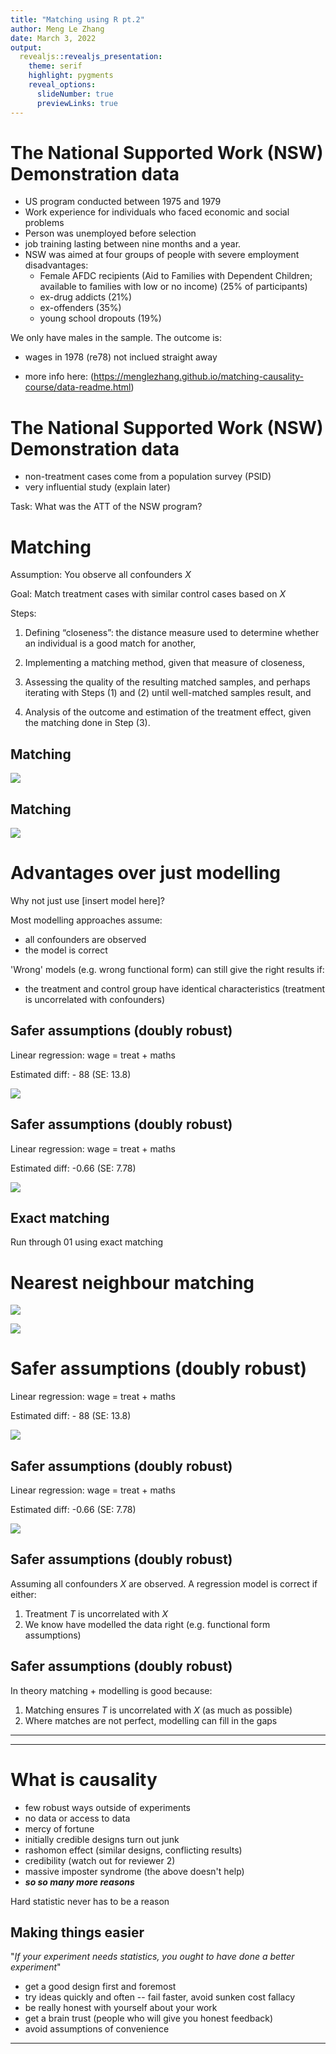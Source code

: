 ```yaml
---
title: "Matching using R pt.2"
author: Meng Le Zhang
date: March 3, 2022
output:
  revealjs::revealjs_presentation:
    theme: serif
    highlight: pygments
    reveal_options:
      slideNumber: true
      previewLinks: true
---
```




# The National Supported Work (NSW) Demonstration data

- US program conducted between 1975 and 1979
- Work experience for individuals who faced economic and social problems
- Person was unemployed before selection
- job training lasting between nine months and a year.
- NSW was aimed at four groups of people with severe employment disadvantages:
  - Female AFDC recipients (Aid to Families with Dependent Children; available to families with low or no income) (25% of participants)
  - ex-drug addicts (21%)
  - ex-offenders (35%)
  - young school dropouts (19%)

We only have males in the sample. The outcome is:
- wages in 1978 (re78) not inclued straight away

- more info here: (https://menglezhang.github.io/matching-causality-course/data-readme.html)

# The National Supported Work (NSW) Demonstration data

- non-treatment cases come from a population survey (PSID)
- very influential study (explain later)

Task: What was the ATT of the NSW program?

# Matching

Assumption: You observe all confounders $X$

Goal: Match treatment cases with similar control cases based on $X$

Steps:

1. Defining “closeness”: the distance measure used to determine whether an individual is a good match for another,

2. Implementing a matching method, given that measure of closeness,

3. Assessing the quality of the resulting matched samples, and perhaps iterating with Steps (1) and (2) until well-matched samples result, and

4. Analysis of the outcome and estimation of the treatment effect, given the matching done in Step (3).

## Matching

![](assets/markdown-img-paste-20220301130948159.png)

## Matching

![](assets/markdown-img-paste-20220301130957697.png)

# Advantages over just modelling

Why not just use [insert model here]?

Most modelling approaches assume:

- all confounders are observed
- the model is correct

'Wrong' models (e.g. wrong functional form) can still give the right results if:

- the treatment and control group have identical characteristics (treatment is uncorrelated with confounders)



## Safer assumptions (doubly robust)

Linear regression: wage = treat + maths

Estimated diff: - 88 (SE: 13.8)

![](assets/markdown-img-paste-20220301131140986.png)


## Safer assumptions (doubly robust)

Linear regression: wage = treat + maths

Estimated diff: -0.66 (SE: 7.78)

![](assets/markdown-img-paste-20220301131147909.png)



## Exact matching

Run through 01 using exact matching




# Nearest neighbour matching

![](assets/markdown-img-paste-20220301130948159.png)

![](assets/markdown-img-paste-20220301130957697.png)


# Safer assumptions (doubly robust)

Linear regression: wage = treat + maths

Estimated diff: - 88 (SE: 13.8)

![](assets/markdown-img-paste-20220301131140986.png)


## Safer assumptions (doubly robust)

Linear regression: wage = treat + maths

Estimated diff: -0.66 (SE: 7.78)

![](assets/markdown-img-paste-20220301131147909.png)

## Safer assumptions (doubly robust)

Assuming all confounders $X$ are observed. A regression model is correct if either:
1. Treatment $T$ is uncorrelated with $X$
2. We know have modelled the data right (e.g. functional form assumptions)

## Safer assumptions (doubly robust)

In theory matching + modelling is good because:

1. Matching ensures $T$ is uncorrelated with $X$ (as much as possible)
2. Where matches are not perfect, modelling can fill in the gaps


---


---



# What is causality

- few robust ways outside of experiments
- no data or access to data
- mercy of fortune
- initially credible designs turn out junk
- rashomon effect (similar designs, conflicting results)
- credibility (watch out for reviewer 2)
- massive imposter syndrome (the above doesn't help)
- ___so so many more reasons___

Hard statistic never has to be a reason


## __Making things easier__

"_If your experiment needs statistics, you ought to have done a better experiment_"

- get a good design first and foremost
- try ideas quickly and often -- fail faster, avoid sunken cost fallacy
- be really honest with yourself about your work
- get a brain trust (people who will give you honest feedback)
- avoid assumptions of convenience

---
